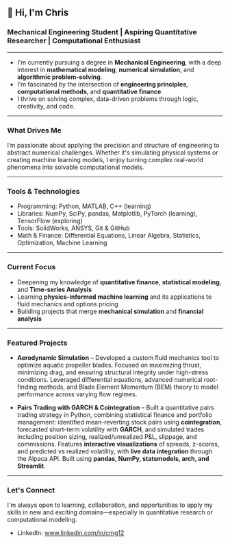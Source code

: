 ## 👋 Hi, I'm Chris

###  Mechanical Engineering Student | Aspiring Quantitative Researcher | Computational Enthusiast

---

- I'm currently pursuing a degree in **Mechanical Engineering**, with a deep interest in **mathematical modeling**, **numerical simulation**, and **algorithmic problem-solving**.  
- I'm fascinated by the intersection of **engineering principles**, **computational methods**, and **quantitative finance**.  
- I thrive on solving complex, data-driven problems through logic, creativity, and code.

---

###  What Drives Me

I’m passionate about applying the precision and structure of engineering to abstract numerical challenges. Whether it's simulating physical systems or creating machine learning models, I enjoy turning complex real-world phenomena into solvable computational models.

---

###  Tools & Technologies

- Programming: Python, MATLAB, C++ (learning) 
- Libraries: NumPy, SciPy, pandas, Matplotlib, PyTorch (learning), TensorFlow (exploring)
- Tools: SolidWorks, ANSYS, Git & GitHub
- Math & Finance: Differential Equations, Linear Algebra, Statistics, Optimization, Machine Learning 

---

###  Current Focus

- Deepening my knowledge of **quantitative finance**, **statistical modeling**, and **Time-series Analysis**
- Learning **physics-informed machine learning** and its applications to fluid mechanics and options pricing 
- Building projects that merge **mechanical simulation** and **financial analysis**

---

### Featured Projects

- **Aerodynamic Simulation** – Developed a custom fluid mechanics tool to optimize aquatic propeller blades. Focused on maximizing thrust, minimizing drag, and ensuring structural integrity under high-stress conditions. Leveraged differential equations, advanced numerical root-finding methods, and Blade Element Momentum (BEM) theory to model performance across varying flow regimes.

- **Pairs Trading with GARCH & Cointegration** – Built a quantitative pairs trading strategy in Python, combining statistical finance and portfolio management: identified mean-reverting stock pairs using **cointegration**, forecasted short-term volatility with **GARCH**, and simulated trades including position sizing, realized/unrealized P&L, slippage, and commissions. Features **interactive visualizations** of spreads, z-scores, and predicted vs realized volatility, with **live data integration** through the Alpaca API. Built using **pandas, NumPy, statsmodels, arch, and Streamlit**.

---

###  Let's Connect
I'm always open to learning, collaboration, and opportunities to apply my skills in new and exciting domains—especially in quantitative research or computational modeling. 
- LinkedIn: www.linkedin.com/in/cmg12  
